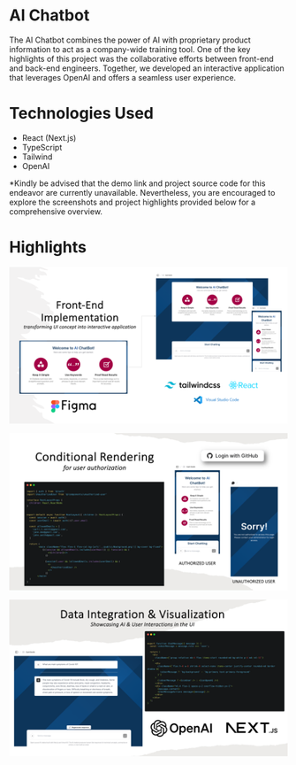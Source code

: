 <!-- # philips-intellivue -->

# AI Chatbot  

The AI Chatbot combines the power of AI with proprietary product information to act as a company-wide training tool. One of the key highlights of this project was the collaborative efforts between front-end and back-end engineers. Together, we developed an interactive application that leverages OpenAI and offers a seamless user experience.


# Technologies Used
- React (Next.js)
- TypeScript 
- Tailwind
- OpenAI


*Kindly be advised that the demo link and project source code for this endeavor are currently unavailable. Nevertheless, you are encouraged to explore the screenshots and project highlights provided below for a comprehensive overview.

# Highlights 

![alt text](/images/frontend-ui.png)

![alt text](/images/user-authorization.png)

![alt text](/images/data-openai.png)



